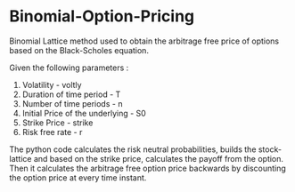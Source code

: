 # Binomial-Option-Pricing
Binomial Lattice method used to obtain the arbitrage free price of options based on the Black-Scholes equation.

Given the following parameters :

1. Volatility  - voltly
2. Duration of time period - T
3. Number of time periods - n
4. Initial Price of the underlying - S0
5. Strike Price - strike
6. Risk free rate - r

The python code calculates the risk neutral probabilities, builds the stock-lattice and based on the strike price,
calculates the payoff from the option. Then it calculates the arbitrage free option price backwards by discounting 
the option price at every time instant.


